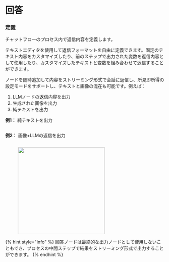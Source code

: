 # 回答

### 定義

チャットフローのプロセス内で返信内容を定義します。

テキストエディタを使用して返信フォーマットを自由に定義できます。固定のテキスト内容をカスタマイズしたり、前のステップで出力された変数を返信内容として使用したり、カスタマイズしたテキストと変数を組み合わせて返信することができます。

ノードを随時追加して内容をストリーミング形式で会話に返信し、所見即所得の設定モードをサポートし、テキストと画像の混在も可能です。例えば：

1. LLMノードの返信内容を出力
2. 生成された画像を出力
3. 純テキストを出力

**例1：** 純テキストを出力

<figure><img src="https://assets-docs.dify.ai/dify-enterprise-mintlify/jp/guides/workflow/node/6491003f25630e300ebd70d1deb7034e.png" alt=""><figcaption></figcaption></figure>

**例2：** 画像+LLMの返信を出力

<figure><img src="https://assets-docs.dify.ai/dify-enterprise-mintlify/jp/guides/workflow/node/aee5e83eafa2222473da745da1f8ee22.png" alt=""><figcaption></figcaption></figure>

<figure><img src="https://assets-docs.dify.ai/dify-enterprise-mintlify/jp/guides/workflow/node/19b19eddfb50fdbe880da598e43c24c9.png" alt="" width="275"><figcaption></figcaption></figure>

{% hint style="info" %}
回答ノードは最終的な出力ノードとして使用しないこともでき、プロセスの中間ステップで結果をストリーミング形式で出力することができます。
{% endhint %}
